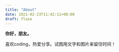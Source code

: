 ```yaml
---
title: "About"
date: 2021-02-23T11:42:11+08:00
draft: flase 
---
```


**你好，朋友。**

喜欢coding，热爱分享。试图用文字和图片来留住时间！
